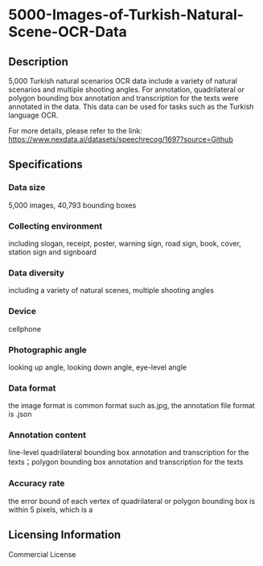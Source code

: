 # 5000-Images-of-Turkish-Natural-Scene-OCR-Data

## Description
5,000 Turkish natural scenarios OCR data include a variety of natural scenarios and multiple shooting angles. For annotation, quadrilateral or polygon bounding box annotation and transcription for the texts were annotated in the data. This data can be used for tasks such as the Turkish language OCR.

For more details, please refer to the link: https://www.nexdata.ai/datasets/speechrecog/1697?source=Github

## Specifications
### Data size
5,000 images, 40,793 bounding boxes
### Collecting environment
including slogan, receipt, poster, warning sign, road sign, book, cover, station sign and signboard
### Data diversity
including a variety of natural scenes, multiple shooting angles
### Device
cellphone
### Photographic angle
looking up angle, looking down angle, eye-level angle
### Data format
the image format is common format such as.jpg, the annotation file format is .json
### Annotation content
line-level quadrilateral bounding box annotation and transcription for the texts；polygon bounding box annotation and transcription for the texts
### Accuracy rate
the error bound of each vertex of quadrilateral or polygon bounding box is within 5 pixels, which is a

## Licensing Information
Commercial License


















